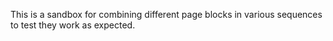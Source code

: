 This is a sandbox for combining different page blocks in various sequences to test they work as expected. 